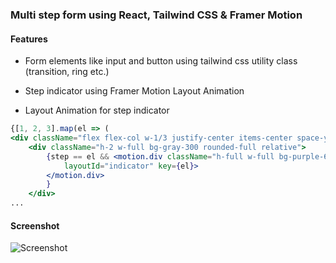 ### Multi step form using React, Tailwind CSS & Framer Motion
#### Features
- Form elements like input and button using tailwind css utility class (transition, ring etc.)
- Step indicator using Framer Motion Layout Animation

- Layout Animation for step indicator
```jsx
{[1, 2, 3].map(el => (
<div className="flex flex-col w-1/3 justify-center items-center space-y-1 " key={el}>
    <div className="h-2 w-full bg-gray-300 rounded-full relative">
        {step == el && <motion.div className="h-full w-full bg-purple-600 rounded-full absolute top-0 left-0"
            layoutId="indicator" key={el}>
        </motion.div>
        }
    </div>
...
```
#### Screenshot
![Screenshot](https://github.com/gouthamrangarajan/reactjs/blob/main/react-tailwind-multi-step-form/screenshot.gif)